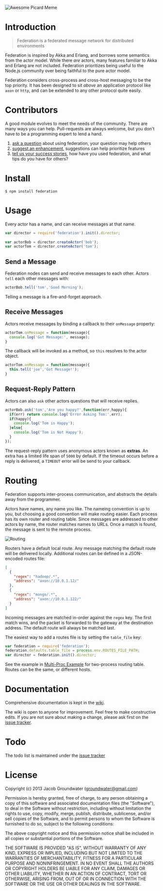 ![Awesome Picard Meme](http://i.imgur.com/T5kIkxX.jpg)

# Introduction

> Federation is a federated message network for distributed environments

Federation is inspired by Akka and Erlang,
and borrows some semantics from the actor model.
While there _are_ actors,
many features familiar to Akka and Erlang are not included.
Federation prioritizes being useful to the Node.js community
over being faithful to the pure actor model.

Federation considers cross-process and cross-host messaging to be the top priority. 
It has been designed to sit _above_ an application protocol like `axon` or `http`, and can be extended to any other protocol quite easily.

# Contributors

A good module evolves to meet the needs of the community.
There are many ways you can help.
Pull-requests are always welcome, but you don't have to be a programming expert to lend a hand.

1. [ask a question](https://github.com/jacobgroundwater/federation/issues/new) about using federation, your question may help others
2. [suggest an enhancement](https://github.com/jacobgroundwater/federation/issues/new), suggestions can help prioritize features
3. [tell us your success stories](https://github.com/jacobgroundwater/federation/wiki/Success-Stories), how have you used federation, and what tips do you have for others?

# Install

    $ npm install federation

# Usage

Every actor has a name, and can receive messages at that name.

```javascript
var director = require('federation').init().director;
    
var actorBob = director.createActor('bob');
var actorTom = director.createActor('tom');
```

## Send a Message

Federation nodes can send and receive messages to each other.
Actors `tell` each other messages with:

```javascript
actorBob.tell('tom','Good Morning');
```

Telling a message is a fire-and-forget approach.

## Receive Messages

Actors receive messages by binding a callback to their `onMessage` property:

```javascript
actorTom.onMessage = function(message){
  console.log('Got Message:', message);
}
```

The callback will be invoked as a method, so `this` resolves to the actor object.

```javascript
actorTom.onMessage = function(message){
  this.tell('joe','Got Message!');
}
```
## Request-Reply Pattern

Actors can also `ask` other actors questions that will receive replies.

```javascript
actorBob.ask('tom','Are you happy?',function(err,happy){
  if(err) return console.log('Error Asking Tom:',err);
  if(happy){
    console.log('Tom is Happy');
  }else{
    console.log('Tom is Not Happy');
  }
});
```

The request-reply pattern uses anonymous actors known as **extras**.
An extra has a limited life span of `5000` by default.
If the timeout occurs before a reply is delivered,
a `TIMEOUT` error will be send to your callback.

# Routing

Federation supports inter-process communication,
and abstracts the details away from the programmer.

Actors have names, any name you like.
The nameing convention is up to you,
but choosing a good convention will make routing easier.
Each process has its own router and routing table.
Since messages are addressed to other actors by name,
the router matches names to URLs.
Once a match is found, the message is sent to the remote process.

![Routing](https://raw.github.com/jacobgroundwater/federation/assets/export/federation.png)

Routers have a default local route.
Any message matching the default route will be delivered locally.
Additional routes can be defined in a JSON-encoded routes file:

```json
[
  {
    "regex": "hadoop/.*",
    "address": "axon://10.0.1.12/"
  },
  {
    "regex": "mongo/.*",
    "address": "axon://10.0.1.122/"
  }
]
```

Incoming messages are matched in-order against the `regex` key.
The first match wins, and the packet is forwarded to the gateway at the destination address.
The default route will always be matched last.

The easiest way to add a routes file is by setting the `table_file` key:

```javascript
var federation = require('federation');
federation.defaults.table_file = process.env.ROUTES_FILE_PATH;
var director = federation.init().director;
```

See the example in [Multi-Proc Example](https://github.com/jacobgroundwater/federation/tree/master/examples/multi-proc) for two-process routing table.
Routes can be the same, or different hosts.

# Documentation

Comprehensive documentation is kept in the [wiki](https://github.com/jacobgroundwater/federation/wiki).

The wiki is open to anyone for improvement.
Feel free to make constructive edits.
If you are not sure about making a change,
please ask first on the [issue tracker](https://github.com/jacobgroundwater/federation/issues/new).

# Todo

The todo list is maintained under the [issue tracker](https://github.com/jacobgroundwater/federation/issues?labels=enhancement&page=1&state=open)

# License

Copyright (c) 2013 Jacob Groundwater (groundwater@gmail.com)

Permission is hereby granted, free of charge, to any person obtaining a copy of this software and associated documentation files (the "Software"), to deal in the Software without restriction, including without limitation the rights to use, copy, modify, merge, publish, distribute, sublicense, and/or sell copies of the Software, and to permit persons to whom the Software is furnished to do so, subject to the following conditions:

The above copyright notice and this permission notice shall be included in all copies or substantial portions of the Software.

THE SOFTWARE IS PROVIDED "AS IS", WITHOUT WARRANTY OF ANY KIND, EXPRESS OR IMPLIED, INCLUDING BUT NOT LIMITED TO THE WARRANTIES OF MERCHANTABILITY, FITNESS FOR A PARTICULAR PURPOSE AND NONINFRINGEMENT. IN NO EVENT SHALL THE AUTHORS OR COPYRIGHT HOLDERS BE LIABLE FOR ANY CLAIM, DAMAGES OR OTHER LIABILITY, WHETHER IN AN ACTION OF CONTRACT, TORT OR OTHERWISE, ARISING FROM, OUT OF OR IN CONNECTION WITH THE SOFTWARE OR THE USE OR OTHER DEALINGS IN THE SOFTWARE.
